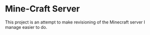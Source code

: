 Mine-Craft Server
=================

This project is an attempt to make revisioning of the Minecraft server
I manage easier to do.
